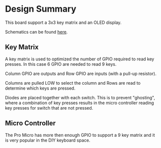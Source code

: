 # Design Summary

This board support a 3x3 key matrix and an OLED display.

Schematics can be found [here](./_generated/keyboard.pdf).

Key Matrix
----------

A key matrix is used to optimized the number of GPIO required to read key presses. In this case 6 GPIO are needed to
read 9 keys.

Column GPIO are outputs and Row GPIO are inputs (with a pull-up resistor).

Columns are pulled LOW to select the column and Rows are read to determine which keys are pressed.

Diodes are placed together with each switch. This is to prevent "ghosting", where a combination of key presses results
in the micro controller reading key presses for switch that are not pressed.


Micro Controller
----------------

The Pro Micro has more then enough GPIO to support a 9 key matrix and it is very popular in the DIY keyboard space.
